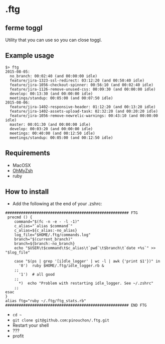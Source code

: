 # .ftg

## ferme toggl
Utility that you can use so you can close toggl.

## Example usage
````shell
$> ftg
2015-08-05:
  no_branch: 00:02:40 (and 00:00:00 idle)
  feature/jira-1323-ssl-redirect: 03:12:20 (and 00:50:40 idle)
  feature/jira-1056-checkout-spinner: 00:56:10 (and 00:02:40 idle)
  feature/jira-1126-remove-unused-css: 00:09:30 (and 00:00:00 idle)
  develop: 00:13:30 (and 00:00:00 idle)
  meetings/standup: 00:05:00 (and 00:07:50 idle)
2015-08-06:
  feature/jira-1402-responsive-header: 01:12:20 (and 00:13:20 idle)
  feature/jira-1402-assets-upload-task: 02:32:20 (and 00:20:20 idle)
  feature/jira-1056-remove-newrelic-warnings: 00:43:10 (and 00:00:00 idle)
  master: 00:01:30 (and 00:00:00 idle)
  develop: 00:03:20 (and 00:00:00 idle)
  meetings: 00:40:00 (and 00:12:50 idle)
  meetings/standup: 00:05:00 (and 00:12:50 idle)
````


## Requirements
- MacOSX
- [OhMyZsh](https://github.com/robbyrussell/oh-my-zsh])
- ruby

## How to install
- Add the following at the end of your .zshrc:
````shell
####################################################### FTG
 precmd () {
    command="$(fc -n -e - -l -1)"
    c_alias="`alias $command`"
    c_alias=${c_alias:-no_alias}
    log_file="$HOME/.ftg/commands.log"
    branch="$(current_branch)"
    branch=${branch:-no_branch}
    echo "$USER\t$command\t$c_alias\t`pwd`\t$branch\t`date +%s`" >> "$log_file"

    case "$(ps | grep '[i]dle_logger' | wc -l | awk {'print $1'})" in
      '0')  ruby $HOME/.ftg/idle_logger.rb &
    ;;
      '1')  # all good
    ;;
      *)  echo "Problem with restarting idle_logger. See ~/.zshrc"
    ;;
esac
}
alias ftg="ruby ~/.ftg/ftg_stats.rb"
####################################################### END FTG
````
- `cd ~`
- `git clone git@github.com:pinouchon/.ftg.git`
- Restart your shell
- ???
- profit
